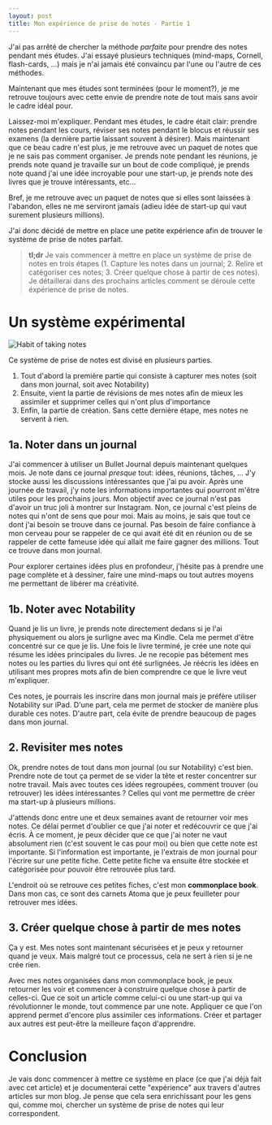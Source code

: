 ```yaml
---
layout: post
title: Mon expérience de prise de notes - Partie 1
---
```


J'ai pas arrêté de chercher la méthode *parfaite* pour prendre des notes pendant mes études.
J'ai essayé plusieurs techniques (mind-maps, Cornell, flash-cards, ...) mais je n'ai jamais été convaincu par l'une ou l'autre de ces méthodes.

Maintenant que mes études sont terminées (pour le moment?), je me retrouve toujours avec cette envie de prendre note de tout mais sans avoir le cadre idéal pour.

Laissez-moi m'expliquer.
Pendant mes études, le cadre était clair: prendre notes pendant les cours, réviser ses notes pendant le blocus et réussir ses examens (la dernière partie laissant souvent à désirer).
Mais maintenant que ce beau cadre n'est plus, je me retrouve avec un paquet de notes que je ne sais pas comment organiser.
Je prends note pendant les réunions, je prends note quand je travaille sur un bout de code compliqué, je prends note quand j'ai une idée incroyable pour une start-up, je prends note des livres que je trouve intéressants, etc...

Bref, je me retrouve avec un paquet de notes que si elles sont laissées à l'abandon, elles ne me serviront jamais (adieu idée de start-up qui vaut surement plusieurs millions).

J'ai donc décidé de mettre en place une petite expérience afin de trouver le système de prise de notes parfait.

> **tl;dr** Je vais commencer à mettre en place un système de prise de notes en trois étapes (1. Capture les notes dans un journal; 2. Relire et catégoriser ces notes; 3. Créer quelque chose à partir de ces notes). Je détaillerai dans des prochains articles comment se déroule cette éxpérience de prise de notes.

# Un système expérimental

![Habit of taking notes]({{site.baseurl_root}}/images/habit-of-taking-notes.jpg)

Ce système de prise de notes est divisé en plusieurs parties.

1. Tout d'abord la première partie qui consiste à capturer mes notes (soit dans mon journal, soit avec Notability)
2. Ensuite, vient la partie de révisions de mes notes afin de mieux les assimiler et supprimer celles qui n'ont plus d'importance
3. Enfin, la partie de création. Sans cette dernière étape, mes notes ne servent à rien.

## 1a. Noter dans un journal

J'ai commencer à utiliser un Bullet Journal depuis maintenant quelques mois. Je note dans ce journal *presque* tout: idées, réunions, tâches, ...
J'y stocke aussi les discussions intéressantes que j'ai pu avoir. Après une journée de travail, j'y note les informations importantes qui pourront m'être utiles pour les prochains jours.
Mon objectif avec ce journal n'est pas d'avoir un truc joli à montrer sur Instagram. 
Non, ce journal c'est pleins de notes qui n'ont de sens que pour moi.
Mais au moins, je sais que tout ce dont j'ai besoin se trouve dans ce journal.
Pas besoin de faire confiance à mon cerveau pour se rappeler de ce qui avait été dit en réunion ou de se rappeler de cette fameuse idée qui allait me faire gagner des millions.
Tout ce trouve dans mon journal.

Pour explorer certaines idées plus en profondeur, j'hésite pas à prendre une page complète et à dessiner, faire une mind-maps ou tout autres moyens me permettant de libérer ma créativité.

## 1b. Noter avec Notability

Quand je lis un livre, je prends note directement dedans si je l'ai physiquement ou alors je surligne avec ma Kindle.
Cela me permet d'être concentré sur ce que je lis.
Une fois le livre terminé, je crée une note qui résume les idées principales du livres.
Je ne recopie pas bêtement mes notes ou les parties du livres qui ont été surlignées.
Je réécris les idées en utilisant mes propres mots afin de bien comprendre ce que le livre veut m'expliquer.

Ces notes, je pourrais les inscrire dans mon journal mais je préfère utiliser Notability sur iPad.
D'une part, cela me permet de stocker de manière plus durable ces notes.
D'autre part, cela évite de prendre beaucoup de pages dans mon journal.

## 2. Revisiter mes notes

Ok, prendre notes de tout dans mon journal (ou sur Notability) c'est bien.
Prendre note de tout ça permet de se vider la tête et rester concentrer sur notre travail.
Mais avec toutes ces idées regroupées, comment trouver (ou retrouver) les idées intéressantes ?
Celles qui vont me permettre de créer ma start-up à plusieurs millions.

J'attends donc entre une et deux semaines avant de retourner voir mes notes.
Ce délai permet d'oublier ce que j'ai noter et redécouvrir ce que j'ai écris.
À ce moment, je peux décider que ce que j'ai noter ne vaut absolument rien (c'est souvent le cas pour moi) ou bien que cette note est importante.
Si l'information est importante, je l'extrais de mon journal pour l'écrire sur une petite fiche.
Cette petite fiche va ensuite être stockée et catégorisée pour pouvoir être retrouvée plus tard.

L'endroit où se retrouve ces petites fiches, c'est mon **commonplace book**.
Dans mon cas, ce sont des carnets Atoma que je peux feuilleter pour retrouver mes idées.

## 3. Créer quelque chose à partir de mes notes

Ça y est.
Mes notes sont maintenant sécurisées et je peux y retourner quand je veux.
Mais malgré tout ce processus, cela ne sert à rien si je ne crée rien.

Avec mes notes organisées dans mon commonplace book, je peux retourner les voir et commencer à construire quelque chose à partir de celles-ci.
Que ce soit un article comme celui-ci ou une start-up qui va révolutionner le monde, tout commence par une note.
Appliquer ce que l'on apprend permet d'encore plus assimiler ces informations.
Créer et partager aux autres est peut-être la meilleure façon d'apprendre.

# Conclusion

Je vais donc commencer à mettre ce système en place (ce que j'ai déjà fait avec cet article) et je documenterai cette "expérience" aux travers d'autres articles sur mon blog.
Je pense que cela sera enrichissant pour les gens qui, comme moi, chercher un système de prise de notes qui leur correspondent.

